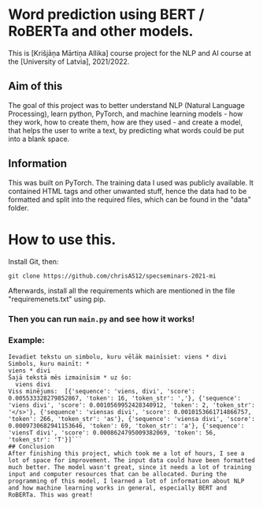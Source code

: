 # Word prediction using BERT / RoBERTa and other models.
This is [Krišjāņa Mārtiņa Allika] course project for the NLP and AI course at the [University of Latvia], 2021/2022.

## Aim of this
The goal of this project was to better understand NLP (Natural Language Processing), learn python, PyTorch, and machine learning models - how they work, how to create them, how are they used -  and create a model, that helps the user to write a text, by predicting what words could be put into a blank space. 

## Information

This was built on PyTorch. The training data I used was publicly available. It contained HTML tags and other unwanted stuff, hence the data had to be formatted and split into the required files, which can be found in the "data" folder. 


# How to use this.

Install Git, then:	

``` git clone https://github.com/chrisAS12/specseminars-2021-mi ```

Afterwards, install all the requirements which are mentioned in the file "requiremenets.txt" using pip. 

### Then you can run ``` main.py ``` and see how it works!

### Example:
``` 
Ievadiet tekstu un simbolu, kuru vēlāk mainīsiet: viens * divi
Simbols, kuru mainīt: * 
viens * divi
Šajā tekstā mēs izmainīsim * uz šo:
  viens divi 
Viss minējums:  [{'sequence': 'viens, divi', 'score': 0.005533328279852867, 'token': 16, 'token_str': ','}, {'sequence': 'viens divi', 'score': 0.0010569952428340912, 'token': 2, 'token_str': '</s>'}, {'sequence': 'viensas divi', 'score': 0.0010153661714866757, 'token': 266, 'token_str': 'as'}, {'sequence': 'viensa divi', 'score': 0.0009730682941153646, 'token': 69, 'token_str': 'a'}, {'sequence': 'viensT divi', 'score': 0.0008624795009382069, 'token': 56, 'token_str': 'T'}]```
## Conclusion
After finishing this project, which took me a lot of hours, I see a lot of space for improvement. The input data could have been formatted much better. The model wasn't great, since it needs a lot of training input and computer resources that can be allocated. During the programming of this model, I learned a lot of information about NLP and how machine learning works in general, especially BERT and RoBERTa. This was great! 

